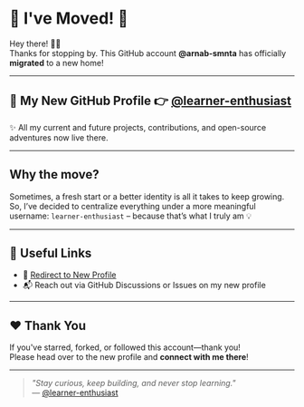 # 🚀 I've Moved! 👋

Hey there! 👨‍💻  
Thanks for stopping by. This GitHub account **@arnab-smnta** has officially **migrated** to a new home!

---

## 📍 My New GitHub Profile 👉 [@learner-enthusiast](https://github.com/learner-enthusiast)

✨ All my current and future projects, contributions, and open-source adventures now live there.

---

## Why the move?

Sometimes, a fresh start or a better identity is all it takes to keep growing.  
So, I’ve decided to centralize everything under a more meaningful username: `learner-enthusiast` – because that’s what I truly am 💡

---

## 🔗 Useful Links

- 🔄 [Redirect to New Profile](https://github.com/learner-enthusiast)
- 📬 Reach out via GitHub Discussions or Issues on my new profile

---

## ❤️ Thank You

If you've starred, forked, or followed this account—thank you!  
Please head over to the new profile and **connect with me there**!

---

> _"Stay curious, keep building, and never stop learning."_  
> — [@learner-enthusiast](https://github.com/learner-enthusiast)

